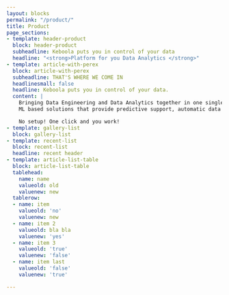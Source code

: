```yaml
---
layout: blocks
permalink: "/product/"
title: Product
page_sections:
- template: header-product
  block: header-product
  subheadline: Keboola puts you in control of your data
  headline: "<strong>Platform for you Data Analytics </strong>"
- template: article-with-perex
  block: article-with-perex
  subheadline: THAT'S WHERE WE COME IN
  headlinesmall: false
  headline: Keboola puts you in control of your data.
  content: |
    Bringing Data Engineering and Data Analytics together in one single platform that anyone can use via UI or API. One click managed infrastructure, data hub,all people provisioning, process automation - all in one platform.
    ML based solutions that provide predictive support, automatic data set …., one click scaffolding and much more.

    No setup! One click and you work!
- template: gallery-list
  block: gallery-list
- template: recent-list
  block: recent-list
  headline: recent header
- template: article-list-table
  block: article-list-table
  tablehead:
    name: name
    valueold: old
    valuenew: new
  tablerow:
  - name: item
    valueold: 'no'
    valuenew: new
  - name: item 2
    valueold: bla bla
    valuenew: 'yes'
  - name: item 3
    valueold: 'true'
    valuenew: 'false'
  - name: item last
    valueold: 'false'
    valuenew: 'true'

---
```


